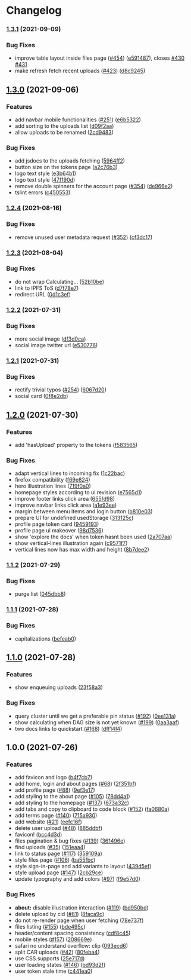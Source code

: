# Changelog

### [1.3.1](https://www.github.com/web3-storage/web3.storage/compare/website-v1.3.0...website-v1.3.1) (2021-09-09)


### Bug Fixes

* improve table layout inside files page ([#454](https://www.github.com/web3-storage/web3.storage/issues/454)) ([e591487](https://www.github.com/web3-storage/web3.storage/commit/e5914878bdbb200b7cb6903555ad35363db4fdbb)), closes [#430](https://www.github.com/web3-storage/web3.storage/issues/430) [#431](https://www.github.com/web3-storage/web3.storage/issues/431)
* make refresh fetch recent uploads ([#423](https://www.github.com/web3-storage/web3.storage/issues/423)) ([d8c9245](https://www.github.com/web3-storage/web3.storage/commit/d8c9245e8ed6cb98d5dfaf4a0d8ffd2edd87994b))

## [1.3.0](https://www.github.com/web3-storage/web3.storage/compare/website-v1.2.4...website-v1.3.0) (2021-09-06)


### Features

* add navbar mobile functionalities ([#251](https://www.github.com/web3-storage/web3.storage/issues/251)) ([e6b5322](https://www.github.com/web3-storage/web3.storage/commit/e6b5322d9d7e398558d3737641563f03f10150b7))
* add sorting to the uploads list ([d09f2aa](https://www.github.com/web3-storage/web3.storage/commit/d09f2aa34833cc20af8e19923a80e39060190bad))
* allow uploads to be renamed ([2cd9483](https://www.github.com/web3-storage/web3.storage/commit/2cd9483734df5e558a79f58701002f2c50c94269))


### Bug Fixes

* add jsdocs to the uploads fetching ([5964ff2](https://www.github.com/web3-storage/web3.storage/commit/5964ff267b8558447a98172cb34331bd665c5ee3))
* button size on the tokens page ([a2c76b3](https://www.github.com/web3-storage/web3.storage/commit/a2c76b312a5a9844c64a02cc56760b94ba4d87e1))
* logo text style ([e3b64b1](https://www.github.com/web3-storage/web3.storage/commit/e3b64b143bfc5dff00bf9348484aefae4deb17ac))
* logo text style ([47f190d](https://www.github.com/web3-storage/web3.storage/commit/47f190d0213a92a85916ea2a10443803b7cc5148))
* remove double spinners for the account page ([#354](https://www.github.com/web3-storage/web3.storage/issues/354)) ([de966e2](https://www.github.com/web3-storage/web3.storage/commit/de966e265df4354e89675178a3a7fd42a7e14a1a))
* tslint errors ([c450553](https://www.github.com/web3-storage/web3.storage/commit/c450553ea14613b5654b3623ff61352b31960aa1))

### [1.2.4](https://www.github.com/web3-storage/web3.storage/compare/website-v1.2.3...website-v1.2.4) (2021-08-16)


### Bug Fixes

* remove unused user metadata request ([#352](https://www.github.com/web3-storage/web3.storage/issues/352)) ([cf3dc17](https://www.github.com/web3-storage/web3.storage/commit/cf3dc175d8ce97506002bbca3eb01e65f91d632d))

### [1.2.3](https://www.github.com/web3-storage/web3.storage/compare/website-v1.2.2...website-v1.2.3) (2021-08-04)


### Bug Fixes

* do not wrap Calculating... ([52b10be](https://www.github.com/web3-storage/web3.storage/commit/52b10be5a26e2fc4a9ecac787fdcb1326ec67a5c))
* link to IPFS ToS ([d7f78e7](https://www.github.com/web3-storage/web3.storage/commit/d7f78e7cd35406c396c14b3517adcfc835ea3cac))
* redirect URL ([0d1c3ef](https://www.github.com/web3-storage/web3.storage/commit/0d1c3ef48e7217c332abbdc59b559b63bc003c7f))

### [1.2.2](https://www.github.com/web3-storage/web3.storage/compare/website-v1.2.1...website-v1.2.2) (2021-07-31)


### Bug Fixes

* more social image ([df3d0ca](https://www.github.com/web3-storage/web3.storage/commit/df3d0ca2811ac98f1786852bc7b23d31cabf8934))
* social image twitter url ([e530776](https://www.github.com/web3-storage/web3.storage/commit/e530776f3fe20e2b5f33bafca6fb7c1351f84308))

### [1.2.1](https://www.github.com/web3-storage/web3.storage/compare/website-v1.2.0...website-v1.2.1) (2021-07-31)


### Bug Fixes

* rectify trivial typos ([#254](https://www.github.com/web3-storage/web3.storage/issues/254)) ([6067d20](https://www.github.com/web3-storage/web3.storage/commit/6067d204a68a10a316ef8e52420cca9a6dc9515a))
* social card ([0f8e2db](https://www.github.com/web3-storage/web3.storage/commit/0f8e2db47b205c28f55cfd13a65d3cdd378a8b3c))

## [1.2.0](https://www.github.com/web3-storage/web3.storage/compare/website-v1.1.2...website-v1.2.0) (2021-07-30)


### Features

* add 'hasUpload' property to the tokens ([f583565](https://www.github.com/web3-storage/web3.storage/commit/f58356593a0e9cf02fa3a4c5c96a6be2d9acfc03))


### Bug Fixes

* adapt vertical lines to incoming fix ([1c22bac](https://www.github.com/web3-storage/web3.storage/commit/1c22bac357e7646629ea42e843a57c8adca95688))
* firefox compatibility ([f69e824](https://www.github.com/web3-storage/web3.storage/commit/f69e824c7b3882a6e1421b593c95c5f90b1228b2))
* hero illustration lines ([719f0a0](https://www.github.com/web3-storage/web3.storage/commit/719f0a072719f58a349bbbb06d2946122f49c4d1))
* homepage styles according to ui revision ([e7565d1](https://www.github.com/web3-storage/web3.storage/commit/e7565d1d7321896cf0da7de092cdd4b02317f381))
* improve footer links click area ([655fd98](https://www.github.com/web3-storage/web3.storage/commit/655fd98540cf062714939e995a081e6c192f8656))
* improve navbar links click area ([a1e93ee](https://www.github.com/web3-storage/web3.storage/commit/a1e93eedd7094ab2be2f721f596bc9f4a4507015))
* margin between menu items and login button ([b810e03](https://www.github.com/web3-storage/web3.storage/commit/b810e037215c84d469bfcbe37da0d4fc55b3c4ce))
* prepare UI for undefined usedStorage ([313125c](https://www.github.com/web3-storage/web3.storage/commit/313125cf34bfe5b19cfa8b7142c1cfddad79f4c0))
* profile page token card ([9459193](https://www.github.com/web3-storage/web3.storage/commit/9459193318ccf797c76506f681dfaa98ea34762c))
* profile page ui makeover ([98d7536](https://www.github.com/web3-storage/web3.storage/commit/98d7536cca33a901e5d98622045eef3d415c8801))
* show 'explore the docs' when token hasnt been used ([2a707aa](https://www.github.com/web3-storage/web3.storage/commit/2a707aa6502c4a8acd465c34018b33c4c47a7d81))
* show vertical-lines illustration again ([c9571f7](https://www.github.com/web3-storage/web3.storage/commit/c9571f7ad15c36028b5b1ccf40a42d44f817b8af))
* vertical lines now has max width and height ([8b7dee2](https://www.github.com/web3-storage/web3.storage/commit/8b7dee225a184f80959fbf80929d77bdd9cad595))

### [1.1.2](https://www.github.com/web3-storage/web3.storage/compare/website-v1.1.1...website-v1.1.2) (2021-07-29)


### Bug Fixes

* purge list ([045dbb8](https://www.github.com/web3-storage/web3.storage/commit/045dbb8d93d2c4a648b11de84d98f68afe93b055))

### [1.1.1](https://www.github.com/web3-storage/web3.storage/compare/website-v1.1.0...website-v1.1.1) (2021-07-28)


### Bug Fixes

* capitalizations ([befeab0](https://www.github.com/web3-storage/web3.storage/commit/befeab0ed7aa889d3ef4c92156f8be991a0c2021))

## [1.1.0](https://www.github.com/web3-storage/web3.storage/compare/website-v1.0.0...website-v1.1.0) (2021-07-28)


### Features

* show enqueuing uploads ([23f58a3](https://www.github.com/web3-storage/web3.storage/commit/23f58a36446aa3fd240eb38b5b63ae2a5aa6462a))


### Bug Fixes

* query cluster until we get a preferable pin status ([#192](https://www.github.com/web3-storage/web3.storage/issues/192)) ([0ee131a](https://www.github.com/web3-storage/web3.storage/commit/0ee131a3217f9972ee1f9a0204677157c03773f8))
* show calculating when DAG size is not yet known ([#199](https://www.github.com/web3-storage/web3.storage/issues/199)) ([0aa3aaf](https://www.github.com/web3-storage/web3.storage/commit/0aa3aafc62d41a9943766d3df11c621e998c4d1f))
* two docs links to quickstart ([#168](https://www.github.com/web3-storage/web3.storage/issues/168)) ([dff14f4](https://www.github.com/web3-storage/web3.storage/commit/dff14f4d1d3a533342e60d924c963d553ede2295))

## 1.0.0 (2021-07-26)


### Features

* add favicon and logo ([b4f7cb7](https://www.github.com/web3-storage/web3.storage/commit/b4f7cb7658a772d475f6af964946cf0ec9a74f8a))
* add home, login and about pages ([#68](https://www.github.com/web3-storage/web3.storage/issues/68)) ([2f351bf](https://www.github.com/web3-storage/web3.storage/commit/2f351bf6fa0f622240c07b3256409dcf86d28296))
* add profile page ([#88](https://www.github.com/web3-storage/web3.storage/issues/88)) ([9ef3e17](https://www.github.com/web3-storage/web3.storage/commit/9ef3e179695e9ac660605aede8c3db8082b46490))
* add styling to the about page ([#105](https://www.github.com/web3-storage/web3.storage/issues/105)) ([78dd4a1](https://www.github.com/web3-storage/web3.storage/commit/78dd4a1e25d7995140470c003f273c360d4cc9f7))
* add styling to the homepage ([#137](https://www.github.com/web3-storage/web3.storage/issues/137)) ([673a32c](https://www.github.com/web3-storage/web3.storage/commit/673a32c9d52727bd0fd537c8ab335901146b21fe))
* add tabs and copy to clipboard to code block ([#152](https://www.github.com/web3-storage/web3.storage/issues/152)) ([fa0680a](https://www.github.com/web3-storage/web3.storage/commit/fa0680acc9b2a7b713c93667d6fcc1466027ff2a))
* add terms page ([#140](https://www.github.com/web3-storage/web3.storage/issues/140)) ([715a930](https://www.github.com/web3-storage/web3.storage/commit/715a9302eab8447c41d0d126c0eb9f6fc379053a))
* add website ([#21](https://www.github.com/web3-storage/web3.storage/issues/21)) ([eefc16f](https://www.github.com/web3-storage/web3.storage/commit/eefc16f62371654e416ea3e53a9e3ac16ccf4534))
* delete user upload ([#48](https://www.github.com/web3-storage/web3.storage/issues/48)) ([885ddbf](https://www.github.com/web3-storage/web3.storage/commit/885ddbf7fda174c0ca64c415ff99ec87fc1e1c46))
* favicon! ([bcc4d3d](https://www.github.com/web3-storage/web3.storage/commit/bcc4d3d63b93565d6399e4563d595269cfb317eb))
* files pagination & bug fixes ([#139](https://www.github.com/web3-storage/web3.storage/issues/139)) ([361496e](https://www.github.com/web3-storage/web3.storage/commit/361496e66ac2f079f72590e6d5c6bb435cea2a7d))
* find uploads ([#35](https://www.github.com/web3-storage/web3.storage/issues/35)) ([151eaa4](https://www.github.com/web3-storage/web3.storage/commit/151eaa49c696b0757510b6e04501a8cf8595da3f))
* link to status page ([#117](https://www.github.com/web3-storage/web3.storage/issues/117)) ([359109a](https://www.github.com/web3-storage/web3.storage/commit/359109aa52492758b5d71a245d960a33d5dcb440))
* style files page ([#106](https://www.github.com/web3-storage/web3.storage/issues/106)) ([ba55fbc](https://www.github.com/web3-storage/web3.storage/commit/ba55fbca30c619faf9de54c1de37e906d5c1d682))
* style sign-in-page and add variants to layout ([439d5ef](https://www.github.com/web3-storage/web3.storage/commit/439d5efbc87c41f9364f851b8924f03cdc601db4))
* style upload page ([#147](https://www.github.com/web3-storage/web3.storage/issues/147)) ([2cb29ce](https://www.github.com/web3-storage/web3.storage/commit/2cb29cefc706f8844d03aa7350abfc2e13fb7777))
* update typography and add colors ([#97](https://www.github.com/web3-storage/web3.storage/issues/97)) ([f9e57d0](https://www.github.com/web3-storage/web3.storage/commit/f9e57d0436be1f40bfa73c11557b1940974e842c))


### Bug Fixes

* **about:** disable illustration interaction ([#119](https://www.github.com/web3-storage/web3.storage/issues/119)) ([bd950bd](https://www.github.com/web3-storage/web3.storage/commit/bd950bd3569362380342eef6bec9c11b1847084d))
* delete upload by cid ([#81](https://www.github.com/web3-storage/web3.storage/issues/81)) ([8faca9c](https://www.github.com/web3-storage/web3.storage/commit/8faca9cb886bf1a8c5ae26c63d5ab7cac60b5c47))
* do not re-render page when user fetching ([78e737f](https://www.github.com/web3-storage/web3.storage/commit/78e737fe1da26d0b4c7eac89eb818a35143d899f))
* files listing ([#155](https://www.github.com/web3-storage/web3.storage/issues/155)) ([bde495c](https://www.github.com/web3-storage/web3.storage/commit/bde495c334874c742d09f3224854324ebaa24e38))
* header/content spacing consistency ([cdf8c45](https://www.github.com/web3-storage/web3.storage/commit/cdf8c459e697a025579cdb57835f976549fc77d8))
* mobile styles ([#157](https://www.github.com/web3-storage/web3.storage/issues/157)) ([208669e](https://www.github.com/web3-storage/web3.storage/commit/208669e9afefcb4fc038f8842ceaa438c2c4699a))
* safari no understand overflow: clip ([093ecd6](https://www.github.com/web3-storage/web3.storage/commit/093ecd6467818a31151335e1d32457b8786a1aa6))
* split CAR uploads ([#42](https://www.github.com/web3-storage/web3.storage/issues/42)) ([80feba4](https://www.github.com/web3-storage/web3.storage/commit/80feba4be7702f79057074f3b8997fd754c5d348))
* use CSS.supports ([25e717d](https://www.github.com/web3-storage/web3.storage/commit/25e717d8076cbefb6aadcdd472a3c17ddc3231ce))
* user loading states ([#146](https://www.github.com/web3-storage/web3.storage/issues/146)) ([bd93d2f](https://www.github.com/web3-storage/web3.storage/commit/bd93d2f1b71f6c5ba25a7ec00c22b4f09f2785e5))
* user token stale time ([c441ea0](https://www.github.com/web3-storage/web3.storage/commit/c441ea00c9510a7a802e8413a9f1b3b9e775790b))
